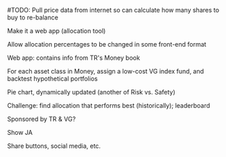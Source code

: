 #TODO:
Pull price data from internet so can calculate how many shares to buy to re-balance

Make it a web app (allocation tool)

Allow allocation percentages to be changed in some front-end format

Web app: contains info from TR's Money book

For each asset class in Money, assign a low-cost VG index fund, and backtest hypothetical portfolios

Pie chart, dynamically updated (another of Risk vs. Safety)

Challenge: find allocation that performs best (historically); leaderboard

Sponsored by TR & VG?

Show JA

Share buttons, social media, etc.
